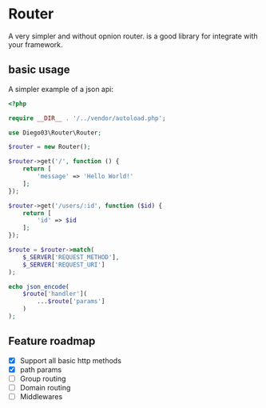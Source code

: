 # Router

A very simpler and without opnion router. is a good library for integrate with your framework.

## basic usage

A simpler example of a json api:

```php
<?php

require __DIR__ . '/../vendor/autoload.php';

use Diego03\Router\Router;

$router = new Router();

$router->get('/', function () {
    return [
        'message' => 'Hello World!'
    ];
});

$router->get('/users/:id', function ($id) {
    return [
        'id' => $id
    ];
});

$route = $router->match(
    $_SERVER['REQUEST_METHOD'],
    $_SERVER['REQUEST_URI']
);

echo json_encode(
    $route['handler'](
        ...$route['params']
    )
);
```

## Feature roadmap

-   [x] Support all basic http methods
-   [x] path params
-   [ ] Group routing
-   [ ] Domain routing
-   [ ] Middlewares
